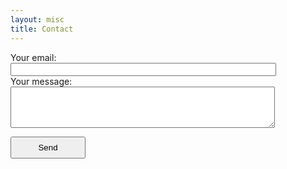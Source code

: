 ```yaml
---
layout: misc
title: Contact
---
```


<!-- modify this form HTML and place wherever you want your form -->

<form
  action="https://formspree.io/xbjavlwj"
  method="POST"
>
  <label>
    Your email:
  <br />
    <input type="text"  size="50" name="_replyto">
  </label>
  <br />
  <label>
    Your message:
  <br />
    <textarea name="message"  rows="4" cols="50"></textarea>
  </label>
  <br />
<input type="text" name="_gotcha" style="display:none" />

  <!-- your other form fields go here -->

  <button type="submit"  style="height:35px;width:120px">Send</button>
</form>